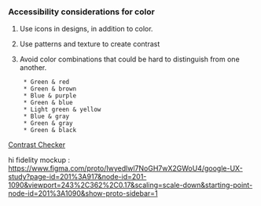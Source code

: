 ### Accessibility considerations for color 

1. Use icons in designs, in addition to color. 
2. Use patterns and texture to create contrast
3. Avoid color combinations that could be hard to distinguish from one another. 

        * Green & red
        * Green & brown
        * Blue & purple
        * Green & blue
        * Light green & yellow
        * Blue & gray
        * Green & gray
        * Green & black

[Contrast Checker](https://webaim.org/resources/contrastchecker/)

hi fidelity mockup : https://www.figma.com/proto/Iwyedlwl7NoGH7wX2GWoU4/google-UX-study?page-id=201%3A917&node-id=201-1090&viewport=243%2C362%2C0.17&scaling=scale-down&starting-point-node-id=201%3A1090&show-proto-sidebar=1
